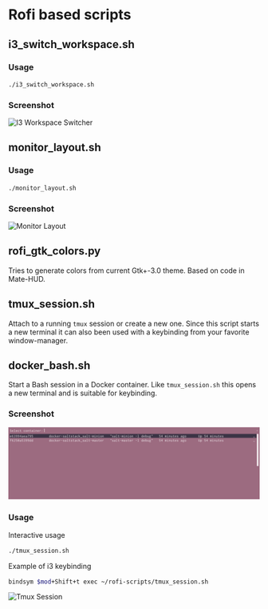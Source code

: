 # Rofi based scripts


## i3_switch_workspace.sh

### Usage

```bash
./i3_switch_workspace.sh
```
### Screenshot

![I3 Workspace Switcher](i3_switch_workspace.png)

## monitor_layout.sh

### Usage

```bash
./monitor_layout.sh
```
### Screenshot

![Monitor Layout](monitor_layout.png)

## rofi_gtk_colors.py

Tries to generate colors from current Gtk+-3.0 theme.
Based on code in Mate-HUD.

## tmux_session.sh

Attach to a running `tmux` session or create a new one.
Since this script starts a new terminal it can also been used with a keybinding from your favorite window-manager.

## docker_bash.sh

Start a Bash session in a Docker container. Like `tmux_session.sh` this opens a new terminal and is suitable for keybinding.

### Screenshot
![Docker-Bash](docker_bash.png)

### Usage

Interactive usage
```bash
./tmux_session.sh
```

Example of i3 keybinding
```bash
bindsym $mod+Shift+t exec ~/rofi-scripts/tmux_session.sh
```

![Tmux Session](tmux_session.png)
